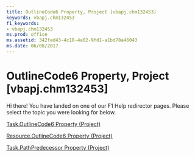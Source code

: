 ```yaml
---
title: OutlineCode6 Property, Project [vbapj.chm132453]
keywords: vbapj.chm132453
f1_keywords:
- vbapj.chm132453
ms.prod: office
ms.assetid: 342fad43-4c18-4a02-9fd1-a1bd78a46043
ms.date: 06/08/2017
---
```



# OutlineCode6 Property, Project [vbapj.chm132453]

Hi there! You have landed on one of our F1 Help redirector pages. Please select the topic you were looking for below.

[Task.OutlineCode6 Property (Project)](http://msdn.microsoft.com/library/63753b9c-ee36-36c9-3027-6bfba892fe66%28Office.15%29.aspx)

[Resource.OutlineCode6 Property (Project)](http://msdn.microsoft.com/library/af35e877-525b-4300-2f4e-e81627007432%28Office.15%29.aspx)

[Task.PathPredecessor Property (Project)](http://msdn.microsoft.com/library/f0662677-cab5-10e2-e18c-fc291bfca28b%28Office.15%29.aspx)

